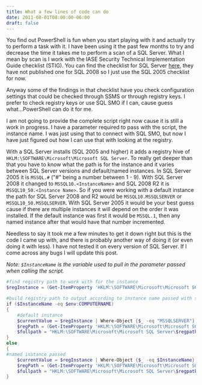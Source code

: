 ```yaml
---
title: What a few lines of code can do
date: 2011-08-01T08:00:00-06:00
draft: false
---
```


You find out PowerShell is fun when you start playing with it and actually try to perform a task with it. I have been using it the past few months to try and decrease the time it takes me to perform a scan of a SQL Server. What I mean by scan is I work with the IASE Security Technical Implementation Guide checklist (STIG). You can find the checklist for SQL Server <a href="http://iase.disa.mil/stigs/app_security/database/sql.html" target="_blank">here</a>, they have not published one for SQL 2008 so I just use the SQL 2005 checklist for now.

Anyway some of the findings in that checklist have you check configuration settings that could be checked through SSMS or through registry keys. I prefer to check registry keys or use SQL SMO if I can, cause guess what...PowerShell can do it for me.

I am not going to provide the complete script right now cause it is still a work in progress. I have a parameter required to pass with the script, the instance name. I was just using that to connect with SQL SMO, but now I have just figured out how I can use that with looking at the registry.

With a SQL Server installs (SQL 2005 and higher) it adds a registry hive of `HKLM:\SOFTWARE\Microsoft\Microsoft SQL Server`. To really get deeper than that you have to know what the path is for the instance and it varies between SQL Server versions and default/named instances. In SQL Server 2005 it is `MSSQL.#` ("#" being a number between 1 - 9). With SQL Server 2008 it changed to `MSSQL10.<InstanceName>` and SQL 2008 R2 it is `MSSQL10_50.<Instance Name>`. So if you were working with a default instance the path for SQL Server 2008 and R2 would be `MSSQL10.MSSQLSERVER` or `MSSQL10_50.MSSQLSERVER`. With SQL Server 2005 it would be your best guess cause if there are multiple instances it will depend on the order it was installed. If the default instance was first it would be `MSSQL.1`, then any named instance after that would have that number incremented.

Needless to say it took me a few minutes to get it down right but this is the code I came up with, and there is probably another way of doing it (or even doing it with less). I have not tested it on every version of SQL Server. If I come across any bugs I will update this post.

_Note: `$InstanceName` is the variable used to pull in the parameter passed when calling the script._

```powershell
#find registry path to work with for the instance
$regInstance = (Get-ItemProperty 'HKLM:\SOFTWARE\Microsoft\Microsoft SQL Server'.InstalledInstances

#build registry path to output according to instance name passed with script
if ($InstanceName -eq $env:COMPUTERNAME)
{
    #default instance
    $currentValue = $regInstance | Where-Object {$_ -eq "MSSQLSERVER"}
    $regPath = (Get-ItemProperty 'HKLM:\SOFTWARE\Microsoft\Microsoft SQL Server\Instance Names\SQL').$currentValue
    $fullpath = "HKLM:\SOFTWARE\Microsoft\Microsoft SQL Server\$regpath"
}
else
{
#named instance passed
    $currentValue = $regInstance | Where-Object {$_ -eq $InstanceName}
    $regPath = (Get-ItemProperty 'HKLM:\SOFTWARE\Microsoft\Microsoft SQL Server\Instance Names\SQL').$currentValue
    $fullpath = "HKLM:\SOFTWARE\Microsoft\Microsoft SQL Server\$regpath"
}
```
